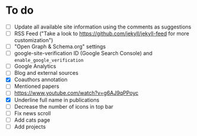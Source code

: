 # To do

- [ ] Update all available site information using the comments as suggestions
- [ ] RSS Feed ("Take a look to https://github.com/jekyll/jekyll-feed for more customization")
- [ ] "Open Graph & Schema.org" settings
- [ ] google-site-verification ID (Google Search Console) and `enable_google_verification`
- [ ] Google Analytics
- [ ] Blog and external sources
- [x] Coauthors annotation
- [ ] Mentioned papers
- [ ] https://www.youtube.com/watch?v=g6AJ9qPPoyc
- [x] Underline full name in publications
- [ ] Decrease the number of icons in top bar
- [ ] Fix news scroll
- [ ] Add cats page
- [ ] Add projects
